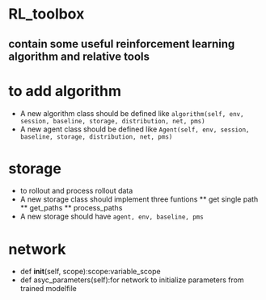 # RL_toolbox
## contain some useful reinforcement learning algorithm and relative tools

# to add algorithm
* A new algorithm class should be defined like `algorithm(self, env, session, baseline, storage, distribution, net, pms)`
* A new agent class should be defined like `Agent(self, env, session, baseline, storage, distribution, net, pms)`

# storage
* to rollout and process rollout data
* A new storage class should implement three funtions 
** get single path
** get_paths
** process_paths
* A new storage should have `agent, env, baseline, pms`

# network

*  def __init__(self, scope):scope:variable_scope
*  def asyc_parameters(self):for network to initialize parameters from trained modelfile

